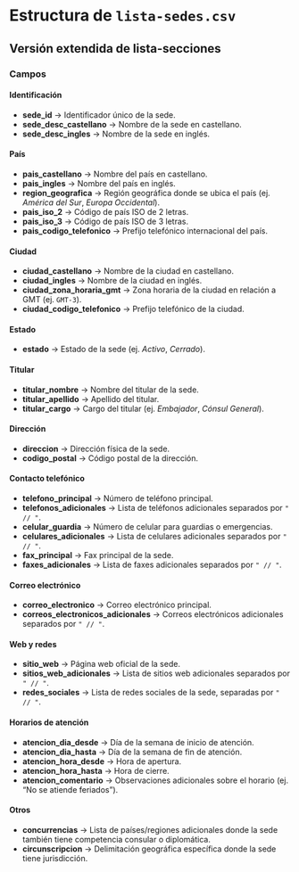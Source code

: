 # Estructura de `lista-sedes.csv`

## Versión extendida de lista-secciones

### Campos

#### Identificación
- **sede_id** → Identificador único de la sede.  
- **sede_desc_castellano** → Nombre de la sede en castellano.  
- **sede_desc_ingles** → Nombre de la sede en inglés.  

#### País
- **pais_castellano** → Nombre del país en castellano.  
- **pais_ingles** → Nombre del país en inglés.  
- **region_geografica** → Región geográfica donde se ubica el país (ej. *América del Sur*, *Europa Occidental*).  
- **pais_iso_2** → Código de país ISO de 2 letras.  
- **pais_iso_3** → Código de país ISO de 3 letras.  
- **pais_codigo_telefonico** → Prefijo telefónico internacional del país.  

#### Ciudad
- **ciudad_castellano** → Nombre de la ciudad en castellano.  
- **ciudad_ingles** → Nombre de la ciudad en inglés.  
- **ciudad_zona_horaria_gmt** → Zona horaria de la ciudad en relación a GMT (ej. `GMT-3`).  
- **ciudad_codigo_telefonico** → Prefijo telefónico de la ciudad.  

#### Estado
- **estado** → Estado de la sede (ej. *Activo*, *Cerrado*).  

#### Titular
- **titular_nombre** → Nombre del titular de la sede.  
- **titular_apellido** → Apellido del titular.  
- **titular_cargo** → Cargo del titular (ej. *Embajador*, *Cónsul General*).  

#### Dirección
- **direccion** → Dirección física de la sede.  
- **codigo_postal** → Código postal de la dirección.  

#### Contacto telefónico
- **telefono_principal** → Número de teléfono principal.  
- **telefonos_adicionales** → Lista de teléfonos adicionales separados por `" // "`.  
- **celular_guardia** → Número de celular para guardias o emergencias.  
- **celulares_adicionales** → Lista de celulares adicionales separados por `" // "`.  
- **fax_principal** → Fax principal de la sede.  
- **faxes_adicionales** → Lista de faxes adicionales separados por `" // "`.  

#### Correo electrónico
- **correo_electronico** → Correo electrónico principal.  
- **correos_electronicos_adicionales** → Correos electrónicos adicionales separados por `" // "`.  

#### Web y redes
- **sitio_web** → Página web oficial de la sede.  
- **sitios_web_adicionales** → Lista de sitios web adicionales separados por `" // "`.  
- **redes_sociales** → Lista de redes sociales de la sede, separadas por `" // "`.  

#### Horarios de atención
- **atencion_dia_desde** → Día de la semana de inicio de atención.  
- **atencion_dia_hasta** → Día de la semana de fin de atención.  
- **atencion_hora_desde** → Hora de apertura.  
- **atencion_hora_hasta** → Hora de cierre.  
- **atencion_comentario** → Observaciones adicionales sobre el horario (ej. “No se atiende feriados”).  

#### Otros
- **concurrencias** → Lista de países/regiones adicionales donde la sede también tiene competencia consular o diplomática.  
- **circunscripcion** → Delimitación geográfica específica donde la sede tiene jurisdicción.  
